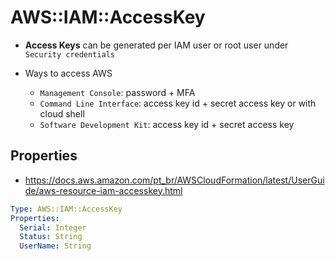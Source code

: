 # AWS::IAM::AccessKey

- **Access Keys** can be generated per IAM user or root user under `Security credentials`

- Ways to access AWS
  - `Management Console`: password + MFA
  - `Command Line Interface`: access key id + secret access key or with cloud shell
  - `Software Development Kit`: access key id + secret access key

## Properties

- <https://docs.aws.amazon.com/pt_br/AWSCloudFormation/latest/UserGuide/aws-resource-iam-accesskey.html>

```yaml
Type: AWS::IAM::AccessKey
Properties:
  Serial: Integer
  Status: String
  UserName: String
```
